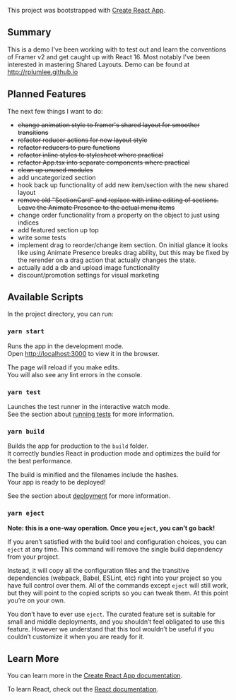 This project was bootstrapped with [Create React App](https://github.com/facebook/create-react-app).

## Summary

This is a demo I've been working with to test out and learn the conventions of Framer v2 and get caught up with React 16. Most notably I've been interested in mastering Shared Layouts. Demo can be found at http://rplumlee.github.io 

## Planned Features

The next few things I want to do:

- ~~change animation style to framer's shared layout for smoother transitions~~
- ~~refactor reducer actions for new layout style~~ 
- ~~refactor reducers to pure functions~~
- ~~refactor inline styles to stylesheet where practical~~
- ~~refactor App.tsx into separate components where practical~~
- ~~clean up unused modules~~
- add uncategorized section
- hook back up functionality of add new item/section with the new shared layout
- ~~remove old "SectionCard" and replace with inline editing of sections. Leave the Animate Presence to the actual menu items~~
- change order functionality from a property on the object to just using indices
- add featured section up top
- write some tests
- implement drag to reorder/change item section. On initial glance it looks like using Animate Presence breaks drag ability, but this may be fixed by the rerender on a drag action that actually changes the state.
- actually add a db and upload image functionality
- discount/promotion settings for visual marketing

## Available Scripts

In the project directory, you can run:

### `yarn start`

Runs the app in the development mode.<br />
Open [http://localhost:3000](http://localhost:3000) to view it in the browser.

The page will reload if you make edits.<br />
You will also see any lint errors in the console.

### `yarn test`

Launches the test runner in the interactive watch mode.<br />
See the section about [running tests](https://facebook.github.io/create-react-app/docs/running-tests) for more information.

### `yarn build`

Builds the app for production to the `build` folder.<br />
It correctly bundles React in production mode and optimizes the build for the best performance.

The build is minified and the filenames include the hashes.<br />
Your app is ready to be deployed!

See the section about [deployment](https://facebook.github.io/create-react-app/docs/deployment) for more information.

### `yarn eject`

**Note: this is a one-way operation. Once you `eject`, you can’t go back!**

If you aren’t satisfied with the build tool and configuration choices, you can `eject` at any time. This command will remove the single build dependency from your project.

Instead, it will copy all the configuration files and the transitive dependencies (webpack, Babel, ESLint, etc) right into your project so you have full control over them. All of the commands except `eject` will still work, but they will point to the copied scripts so you can tweak them. At this point you’re on your own.

You don’t have to ever use `eject`. The curated feature set is suitable for small and middle deployments, and you shouldn’t feel obligated to use this feature. However we understand that this tool wouldn’t be useful if you couldn’t customize it when you are ready for it.

## Learn More

You can learn more in the [Create React App documentation](https://facebook.github.io/create-react-app/docs/getting-started).

To learn React, check out the [React documentation](https://reactjs.org/).
